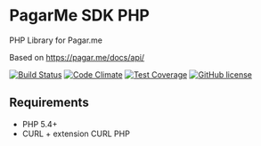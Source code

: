# PagarMe SDK PHP
PHP Library for Pagar.me

Based on https://pagar.me/docs/api/

[![Build Status](https://travis-ci.org/vinyvicente/pagar-me.svg)](https://travis-ci.org/vinyvicente/pagar-me)
[![Code Climate](https://codeclimate.com/github/vinyvicente/pagar-me/badges/gpa.svg)](https://codeclimate.com/github/vinyvicente/pagar-me)
[![Test Coverage](https://codeclimate.com/github/vinyvicente/pagar-me/badges/coverage.svg)](https://codeclimate.com/github/vinyvicente/pagar-me/coverage)
[![GitHub license](https://img.shields.io/github/license/vinyvicente/pagar-me.svg)]()

## Requirements

* PHP 5.4+
* CURL + extension CURL PHP
